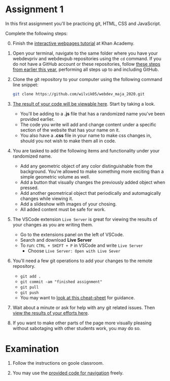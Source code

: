 
# Assignment 1

In this first assignment you'll be practicing git, HTML, CSS and JavaScript.

Complete the following steps:

0. Finish the  [interactive webpages tutorial](https://www.khanacademy.org/computing/computer-programming/html-css-js) at Khan Academy.

1. Open your terminal, navigate to the same folder where you have your webdevpriv and webdevpub repositories using the ``cd`` command. If you do not have a GitHub account or these repositories, follow [these steps from earlier this year](assignment_1/webdev.pdf), performing all steps up to and including GitHub.

2. Clone the git repository to your computer using the following command line snippet:

    ```bash
    git clone https://github.com/wilvik05/webdev_maja_2020.git
    ```

3. [The result of your code will be viewable here](assignment_1). Start by taking a look.
    - You'll be adding to a **.js** file that has a randomized name you've been provided earlier.
    - The code you write will add and change content under a specific section of the website that has your name on it.
    - You also have a **.css** file in your name to make css changes in, should you not wish to make them all in code.

4. You are tasked to add the following items and functionality under your randomized name.
    - Add any geometric object of any color distinguishable from the background. You're allowed to make something more exciting than a simple geometric volume as well.
    - Add a button that visually changes the previously added object when pressed.
    - Add another geometrical object that periodically and automagically changes while viewing it.
    - Add a slideshow with images of your chosing.
    - All added content must be safe for work.

5. The VSCode extension `Live Server` is great for viewing the results of your changes as you are writing them.
    - Go to the extensions panel on the left of VSCode.
    - Search and download **Live Server**
    - To run: `CTRL + SHIFT + P` in VSCode and write `Live Server`
        - Choose `Live Server: Open with Live Sever`

6. You'll need a few git operations to add your changes to the remote repository.
    - ``git add .``
    - ``git commit -am "finished assignment"``
    - ``git pull``
    - ``git push``
    - You may want to [look at this cheat-sheet](https://education.github.com/git-cheat-sheet-education.pdf) for guidance.

7. Wait about a minute or ask for help with any git related issues. Then [view the results of your efforts here](assignment_1).

8. If you want to make other parts of the page more visually pleasing without sabotaging with other students work, you may do so.

# Examination

1. Follow the instructions on goole classroom.

2. You may use the [provided code for navigation](examination_webdev) freely.